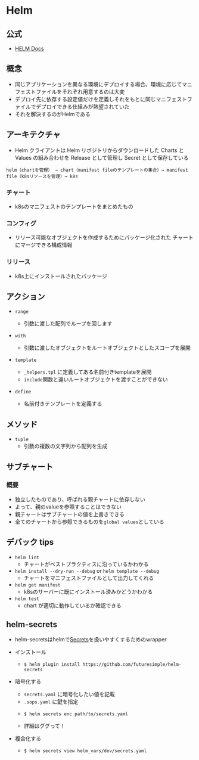 # Helm

## 公式

- [HELM Docs](https://helm.sh/docs/)

## 概念

- 同じアプリケーションを異なる環境にデプロイする場合、環境に応じてマニフェストファイルをそれぞれ用意するのは大変
- デプロイ先に依存する設定値だけを定義しそれをもとに同じマニフェストファイルでデプロイできる仕組みが熱望されていた
- それを解決するのがHelmである

## アーキテクチャ
- Helm クライアントは Helm リポジトリからダウンロードした Charts と Values の組み合わせを Release として管理し Secret として保存している

```
helm（chartを管理） → chart（manifest fileのテンプレートの集合）→ manifest file（k8sリソースを管理）→ k8s
```
### チャート
- k8sのマニフェストのテンプレートをまとめたもの
### コンフィグ
- リリース可能なオブジェクトを作成するためにパッケージ化された チャートにマージできる構成情報
### リリース
- k8s上にインストールされたパッケージ

## アクション
- `range`
  - 引数に渡した配列でループを回します

- `with`
  - 引数に渡したオブジェクトをルートオブジェクトとしたスコープを展開

- `template`
  - `_helpers.tpl` に定義してある名前付きtemplateを展開
  - `include`関数と違いルートオブジェクトを渡すことができない
- `define`
    - 名前付きテンプレートを定義する

## メソッド
- `tuple`
  - 引数の複数の文字列から配列を生成

## サブチャート
### 概要
- 独立したものであり、呼ばれる親チャートに依存しない
- よって、親のvalueを参照することはできない
- 親チャートはサブチャートの値を上書きできる
- 全てのチャートから参照できるものを`global values`としている

## デバック tips
- `helm lint`
  - チャートがベストプラクティスに沿っているかわかる
- `helm install --dry-run --debug` or `helm template --debug`
  - チャートをマニフェストファイルとして出力してくれる
- `helm get manifest`
  - k8sのサーバーに既にインストール済みかどうかわかる
- `helm test`
  - chart が適切に動作しているか確認できる


## helm-secrets
- helm-secretsはhelmで[Secrets](https://kubernetes.io/docs/concepts/configuration/secret/)を扱いやすくするためのwrapper
- インストール
  - ```
    $ helm plugin install https://github.com/futuresimple/helm-secrets
    ```
- 暗号化する
  - `secrets.yaml` に暗号化したい値を記載
  - `.sops.yaml` に鍵を指定
  - ```
    $ helm secrets enc path/to/secrets.yaml
    ```
  - 詳細はググって！

- 複合化する
  - ```
    $ helm secrets view helm_vars/dev/secrets.yaml
    ```
